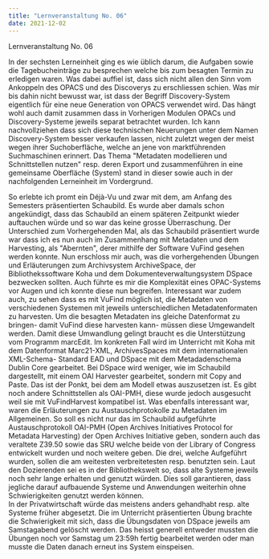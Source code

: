 ```yaml
---
title: "Lernveranstaltung No. 06"
date: 2021-12-02
---
```


Lernveranstaltung No. 06

In der sechsten Lerneinheit ging es wie üblich darum, die Aufgaben sowie die Tagebucheinträge zu besprechen welche bis zum besagten Termin zu erledigen waren. Was dabei auffiel ist, dass sich nicht allen den Sinn vom Ankoppeln des OPACS und des Discoverys zu erschliessen schien. 
Was mir bis dahin nicht bewusst war, ist dass der Begriff Discovery-System eigentlich für eine neue Generation von OPACS verwendet wird. Das hängt wohl auch damit zusammen dass in Vorherigen Modulen OPACs und Discovery-Systeme jeweils separat betrachtet wurden. Ich kann nachvollziehen dass sich diese technischen Neuerungen unter dem Namen Discovery-System besser verkaufen lassen, nicht zuletzt wegen der meist wegen ihrer Suchoberfläche, welche an jene von marktführenden Suchmaschinen erinnert. 
Das Thema "Metadaten modellieren und Schnittstellen nutzen" resp. deren Export und zusammenführen in eine gemeinsame Oberfläche (System) stand in dieser sowie auch in der nachfolgenden Lerneinheit im Vordergrund. 

So erlebte ich promt ein Déjà-Vu und zwar mit dem, am Anfang des Semesters präsentierten Schaubild. Es wurde aber damals schon angekündigt, dass das Schaubild an einem späteren Zeitpunkt wieder auftauchen würde und so war das keine grosse Überraschung. Der Unterschied zum Vorhergehenden Mal, als das Schaubild präsentiert wurde war dass ich es nun auch im Zusammenhang mit Metadaten und dem Harvesting, als "Abernten", derer mithilfe der Software VuFind gesehen werden konnte. Nun erschloss mir auch, was die vorhergehenden Übungen und Erläuterungen zum Archivsystem ArchiveSpace, der Bibliothekssoftware Koha und dem Dokumenteverwaltungsystem DSpace bezwecken sollten. Auch führte es mir die Komplexität eines OPAC-Systems vor Augen und ich konnte diese nun begreifen. 
Interessant war zudem auch, zu sehen dass es mit VuFind möglich ist, die Metadaten von verschiedenen Systemen mit jeweils unterschiedlichen Metadatenformaten zu harvesten. Um die besagten Metadaten ins gleiche Datenformat zu bringen- damit VuFind diese harvesten kann- müssen diese Umgewandelt werden. Damit diese Umwandlung gelingt braucht es die Unterstützung vom Programm marcEdit. Im konkreten Fall wird im Unterricht mit Koha mit dem Datenformat Marc21-XML, ArchivesSpaces mit dem internationalen XML-Schema- Standard EAD und DSpace mit dem Metadadenschema Dublin Core gearbeitet. Bei DSpace wird weniger, wie im Schaubild dargestellt, mit einem OAI Harvester gearbeitet, sondern mit Copy and Paste. Das ist der Ponkt, bei dem am Modell etwas auszusetzen ist. 
Es gibt noch andere Schnittstellen als OAI-PMH, diese wurde jedoch ausgesucht weil sie mit VuFindHarvest kompatibel ist. 
Was ebenfalls interessant war, waren die Erläuterungen zu Austauschprotokolle zu Metadaten im Allgemeinen. So soll es nicht nur das im Schaubild aufgeführte Austauschprotokoll OAI-PMH (Open Archives Initiatives Protocol for Metadata Harvesting) der Open Archives Initiative geben, sondern auch das veraltete Z39.50 sowie das SRU welche beide von der Library of Congress entwickelt wurden und noch weitere geben. Die drei, welche Aufgeführt wurden, sollen die am weitesten verbreitetesten resp. benutzten sein. 
Laut den Dozierenden sei es in der Bibliothekswelt so, dass alte Systeme jeweils noch sehr lange erhalten und genutzt würden. Dies soll garantieren, dass jegliche darauf aufbauende Systeme und Anwendungen weiterhin ohne Schwierigkeiten genutzt werden können.  
In der Privatwirtschaft würde das meistens anders gehandhabt resp. alte Systeme früher abgesetzt. 
Die im Unterricht präsentierten Übung brachte die Schwierigkeit mit sich, dass die Übungsdaten von DSpace jeweils am Samstagabend gelöscht werden. Das heisst generell entweder mussten die Übungen noch vor Samstag um 23:59h fertig bearbeitet werden oder man musste die Daten danach erneut ins System einspeisen. 

